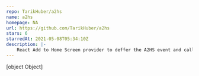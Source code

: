 ```yaml
---
repo: TarikHuber/a2hs
name: a2hs
homepage: NA
url: https://github.com/TarikHuber/a2hs
stars: 6
starredAt: 2021-05-08T05:34:10Z
description: |-
    React Add to Home Screen provider to deffer the A2HS event and call it from anywhere in your app
---
```


[object Object]
